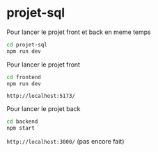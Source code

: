 ﻿# projet-sql

Pour lancer le projet front et back en meme temps
```bash
cd projet-sql
npm run dev
```

Pour lancer le projet front
```bash
cd frontend
npm run dev
```
`http://localhost:5173/`

Pour lancer le projet back
```bash
cd backend
npm start
```
`http://localhost:3000/` (pas encore fait)
